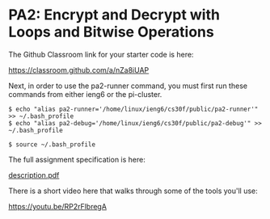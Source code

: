 # PA2: Encrypt and Decrypt with Loops and Bitwise Operations

The Github Classroom link for your starter code is here:

https://classroom.github.com/a/nZa8iUAP

Next, in order to use the pa2-runner command, you must first run these commands from
either ieng6 or the pi-cluster.

```
$ echo "alias pa2-runner='/home/linux/ieng6/cs30f/public/pa2-runner'" >> ~/.bash_profile
$ echo "alias pa2-debug='/home/linux/ieng6/cs30f/public/pa2-debug'" >> ~/.bash_profile

$ source ~/.bash_profile
```

The full assignment specification is here:

[description.pdf](./description.pdf)

There is a short video here that walks through some of the tools you'll use:

https://youtu.be/RP2rFlbregA

